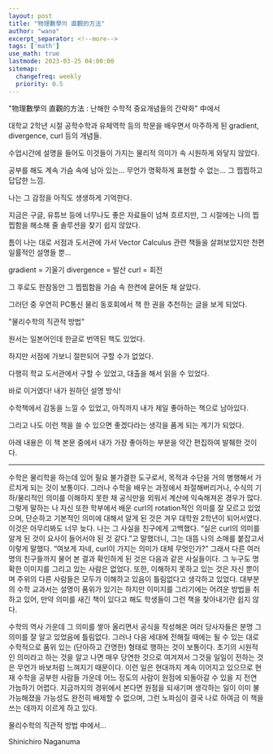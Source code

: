 ```yaml
---
layout: post
title: "物理數學의 直觀的方法"
author: "wano"
excerpt_separator: <!--more-->
tags: ['math']
use_math: true
lastmode: 2023-03-25 04:00:00
sitemap:
  changefreq: weekly
  priority: 0.5
---
```


"物理數學의 直觀的方法 : 난해한 수학적 중요개념들의 간략화" 中에서 <!--more-->

대학교 2학년 시절 공학수학과 유체역학 등의 학문을 배우면서 마주하게 된 gradient, divergence, curl 등의 개념들.

수업시간에 설명을 들어도 이것들이 가지는 물리적 의미가 속 시원하게 와닿지 않았다.

공부를 해도 계속 가슴 속에 남아 있는... 무언가 명확하게 표현할 수 없는... 그 찝찝하고 답답한 느낌.

나는 그 감정을 아직도 생생하게 기억한다.

지금은 구글, 유튜브 등에 너무나도 좋은 자료들이 넘쳐 흐르지만, 그 시절에는 나의 찝찝함을 해소해 줄 솔루션을 찾기 쉽지 않았다.

틈이 나는 대로 서점과 도서관에 가서 Vector Calculus 관련 책들을 살펴보았지만 천편일률적인 설명들 뿐...

gradient = 기울기
divergence = 발산
curl = 회전

그 후로도 한참동안 그 찝찝함을 가슴 속 한켠에 묻어둔 채 살았다.

그러던 중 우연히 PC통신 물리 동호회에서 책 한 권을 추천하는 글을 보게 되었다.

"물리수학의 직관적 방법"

원서는 일본어인데 한글로 번역된 책도 있었다.

하지만 서점에 가보니 절판되어 구할 수가 없었다.

다행히 학교 도서관에서 구할 수 있었고, 대출을 해서 읽을 수 있었다.

바로 이거였다! 내가 원하던 설명 방식!

수학책에서 감동을 느낄 수 있었고, 아직까지 내가 제일 좋아하는 책으로 남아있다.

그리고 나도 이런 책을 쓸 수 있으면 좋겠다라는 생각을 품게 되는 계기가 되었다.

아래 내용은 이 책 본문 중에서 내가 가장 좋아하는 부분을 약간 편집하여 발췌한 것이다.

---

수학은 물리학을 하는데 있어 필요 불가결한 도구로서, 목적과 수단을 거의 병행해서 가르치게 되는 것이 보통이다. 그러나 수학을 배우는 과정에서 좌절해버리거나, 수식의 기하/물리적인 의미를 이해하지 못한 채 공식만을 외워서 계산에 익숙해져온 경우가 많다. 그렇게 말하는 나 자신 또한 학부에서 배운 curl의 rotation적인 의미를 잘 모르고 있었으며, 단순하고 기본적인 의미에 대해서 알게 된 것은 겨우 대학원 2학년이 되어서였다. 이것은 아무리봐도 너무 늦다. 나는 그 사실을 친구에게 고백했다. “실은 curl의 의미를 알게 된 것이 요사이 들어서야 된 것 같다.”고 말했더니, 그는 대뜸 나의 소매를 붙잡고서 이렇게 말했다. “여보게 자네, curl이 가지는 의미가 대체 무엇인가?” 그래서 다른 여러 명의 친구들까지 물어 본 결과 확인하게 된 것은 다음과 같은 사실들이다. 그 누구도 명확한 이미지를 그리고 있는 사람은 없었다. 또한, 이해하지 못하고 있는 것은 자신 뿐이며 주위의 다른 사람들은 모두가 이해하고 있음이 틀림없다고 생각하고 있었다. 대부분의 수학 교과서는 설명이 품위가 있기는 하지만 이미지를 그리기에는 어려운 방법을 취하고 있어, 만약 의미를 새긴 책이 있다고 해도 학생들이 그런 책을 찾아내기란 쉽지 않다.

수학의 역사 가운데 그 의미를 쌓아 올리면서 공식을 작성해온 여러 당사자들은 분명 그 의미를 잘 알고 있었음에 틀림없다. 그러나 다음 세대에 전해질 때에는 될 수 있는 대로 수학적으로 품위 있는 (단아하고 간명한) 형태로 행하는 것이 보통이다. 초기의 시원적인 의미라고 하는 것을 알고 나면 매우 당연한 것으로 여겨져서 그것을 일일이 전하는 것은 무언가 바보처럼 느껴지기 때문이다. 이런 일은 현대까지 계속 이어지고 있으므로 현재 수학을 공부한 사람들 가운데 어느 정도의 사람이 원점에 되돌아갈 수 있을 지 전연 가늠하기 어렵다. 지금까지의 경위에서 본다면 원점을 되새기며 생각하는 일이 이미 불가능해졌을 가능성도 완전히 배제할 수 없으며, 그런 노파심이 결국 나로 하여금 이 책을 쓰는 데까지 이르게 하고 있다.

물리수학의 직관적 방법 中에서…

Shinichiro Naganuma
